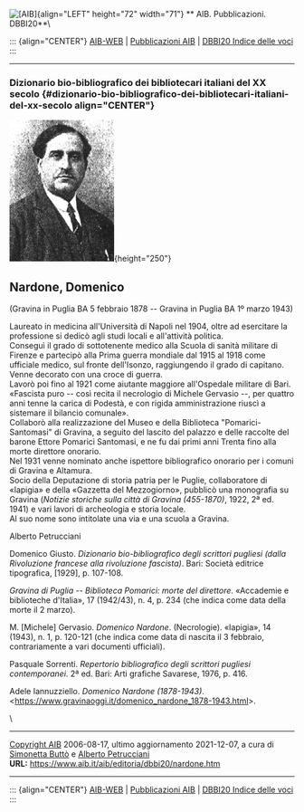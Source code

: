 ![\[AIB\]](/aib/wi/aibv72.gif){align="LEFT" height="72" width="71"}
** AIB. Pubblicazioni. DBBI20**\

::: {align="CENTER"}
[AIB-WEB](/) \| [Pubblicazioni AIB](/pubblicazioni/) \| [DBBI20 Indice
delle voci](dbbi20.htm)
:::

------------------------------------------------------------------------

### Dizionario bio-bibliografico dei bibliotecari italiani del XX secolo {#dizionario-bio-bibliografico-dei-bibliotecari-italiani-del-xx-secolo align="CENTER"}

![\[Ritratto\]](nardone.gif){height="250"}

## Nardone, Domenico

(Gravina in Puglia BA 5 febbraio 1878 -- Gravina in Puglia BA 1º marzo
1943)

Laureato in medicina all\'Università di Napoli nel 1904, oltre ad
esercitare la professione si dedicò agli studi locali e all\'attività
politica.\
Conseguì il grado di sottotenente medico alla Scuola di sanità militare
di Firenze e partecipò alla Prima guerra mondiale dal 1915 al 1918 come
ufficiale medico, sul fronte dell\'Isonzo, raggiungendo il grado di
capitano. Venne decorato con una croce di guerra.\
Lavorò poi fino al 1921 come aiutante maggiore all\'Ospedale militare di
Bari.\
«Fascista puro -- così recita il necrologio di Michele Gervasio --, per
quattro anni tenne la carica di Podestà, e con rigida amministrazione
riuscì a sistemare il bilancio comunale».\
Collaborò alla realizzazione del Museo e della Biblioteca
\"Pomarici-Santomasi\" di Gravina, a seguito del lascito del palazzo e
delle raccolte del barone Ettore Pomarici Santomasi, e ne fu dai primi
anni Trenta fino alla morte direttore onorario.\
Nel 1931 venne nominato anche ispettore bibliografico onorario per i
comuni di Gravina e Altamura.\
Socio della Deputazione di storia patria per le Puglie, collaboratore di
«Iapigia» e della «Gazzetta del Mezzogiorno», pubblicò una monografia su
Gravina (*Notizie storiche sulla città di Gravina (455-1870)*, 1922, 2ª
ed. 1941) e vari lavori di archeologia e storia locale.\
Al suo nome sono intitolate una via e una scuola a Gravina.

Alberto Petrucciani

Domenico Giusto. *Dizionario bio-bibliografico degli scrittori pugliesi
(dalla Rivoluzione francese alla rivoluzione fascista)*. Bari: Società
editrice tipografica, \[1929\], p. 107-108.

*Gravina di Puglia -- Biblioteca Pomarici: morte del direttore*.
«Accademie e biblioteche d\'Italia», 17 (1942/43), n. 4, p. 234 (che
indica come data della morte il 2 marzo).

M. \[Michele\] Gervasio. *Domenico Nardone*. (Necrologie). «Iapigia», 14
(1943), n. 1, p. 120-121 (che indica come data di nascita il 3 febbraio,
contrariamente a vari documenti ufficiali).

Pasquale Sorrenti. *Repertorio bibliografico degli scrittori pugliesi
contemporanei*. 2ª ed. Bari: Arti grafiche Savarese, 1976, p. 416.

Adele Iannuzziello. *Domenico Nardone (1878-1943)*.
\<<https://www.gravinaoggi.it/domenico_nardone_1878-1943.html>\>.

\

------------------------------------------------------------------------

[Copyright AIB](/su-questo-sito/dichiarazione-di-copyright-aib-web/)
2006-08-17, ultimo aggiornamento 2021-12-07, a cura di [Simonetta
Buttò](/aib/redazione3.htm) e [Alberto
Petrucciani](/su-questo-sito/redazione-aib-web/)\
**URL:** https://www.aib.it/aib/editoria/dbbi20/nardone.htm

------------------------------------------------------------------------

::: {align="CENTER"}
[AIB-WEB](/) \| [Pubblicazioni AIB](/pubblicazioni/) \| [DBBI20 Indice
delle voci](dbbi20.htm)
:::

